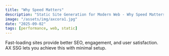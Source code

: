 ```yaml
---
title: "Why Speed Matters"
description: "Static Site Generation for Modern Web - Why Speed Matters"
image: "/assets/img/axcora1.jpg"
date: "2025-09-02"
tags: [performance, web, static]
---
```


Fast-loading sites provide better SEO, engagement, and user satisfaction. AX SSG lets you achieve this with minimal setup.
